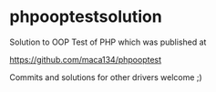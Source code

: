phpooptestsolution
==================

Solution to OOP Test of PHP which 
was published at

https://github.com/maca134/phpooptest


Commits and solutions for other drivers welcome ;) 
